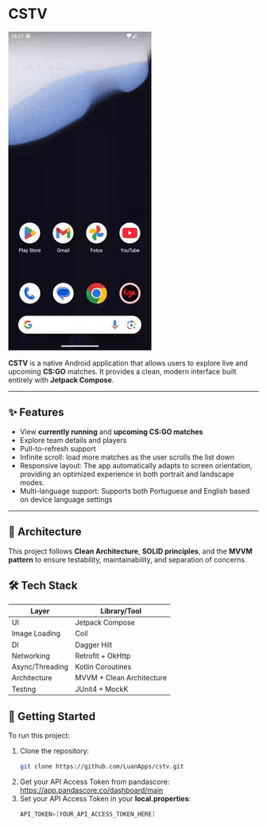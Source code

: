 # CSTV

![CSTV App gif](cstv_app_p.gif)

**CSTV** is a native Android application that allows users to explore live and upcoming **CS:GO** matches. It provides a clean, modern interface built entirely with **Jetpack Compose**.

---

## ✨ Features

- View **currently running** and **upcoming CS:GO matches**
- Explore team details and players
- Pull-to-refresh support
- Infinite scroll: load more matches as the user scrolls the list down
- Responsive layout: The app automatically adapts to screen orientation, providing an optimized experience in both portrait and landscape modes.
- Multi-language support: Supports both Portuguese and English based on device language settings

---

## 🧱 Architecture

This project follows **Clean Architecture**, **SOLID principles**, and the **MVVM pattern** to ensure testability, maintainability, and separation of concerns.

## 🛠️ Tech Stack

| Layer          | Library/Tool            |
|----------------|-------------------------|
| UI             | Jetpack Compose         |
| Image Loading  | Coil                    |
| DI             | Dagger Hilt             |
| Networking     | Retrofit + OkHttp       |
| Async/Threading| Kotlin Coroutines       |
| Architecture   | MVVM + Clean Architecture |
| Testing        | JUnit4 + MockK          |


## 🚀 Getting Started

To run this project:

1. Clone the repository:
   ```bash
   git clone https://github.com/LuanApps/cstv.git
   ```
2. Get your API Access Token from pandascore: https://app.pandascore.co/dashboard/main
3. Set your API Access Token in your **local.properties**:
    ```gradle
    API_TOKEN=[YOUR_API_ACCESS_TOKEN_HERE]
    ```